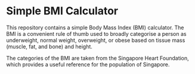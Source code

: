 # Simple BMI Calculator

This repository contains a simple Body Mass Index (BMI) calculator. The BMI is a convenient rule of thumb used to broadly categorise a person as underweight, normal weight, overweight, or obese based on tissue mass (muscle, fat, and bone) and height. 

The categories of the BMI are taken from the Singapore Heart Foundation, which provides a useful reference for the population of Singapore.

